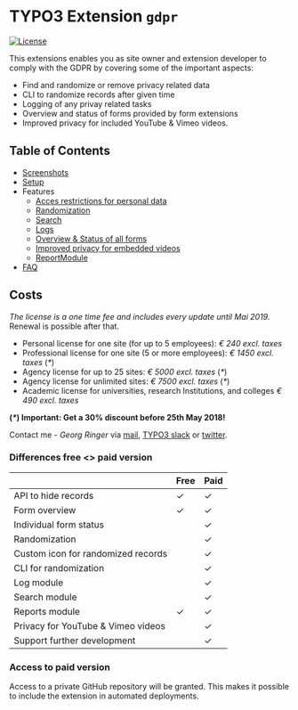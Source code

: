 # TYPO3 Extension `gdpr`

[![License](https://poser.pugx.org/georgringer/gdpr/license)](https://packagist.org/packages/georgringer/gdpr)

This extensions enables you as site owner and extension developer to comply with the GDPR by covering some of the important aspects:

- Find and randomize or remove privacy related data
- CLI to randomize records after given time
- Logging of any privay related tasks
- Overview and status of forms provided by form extensions
- Improved privacy for included YouTube & Vimeo videos.

## Table of Contents

- [Screenshots](Screenshots.md)
- [Setup](Setup.md)
- Features
    - [Acces restrictions for personal data](Features/PersonalData.md)
    - [Randomization](Features/Randomization.md)
    - [Search](Features/Search.md)
    - [Logs](Features/Logs.md)
    - [Overview & Status of all forms](Features/FormOverview.md)
    - [Improved privacy for embedded videos](Features/VideoEmbedPrivacy.md)
    - [ReportModule](Features/ReportModule.md)
- [FAQ](FAQ.md)

## Costs

*The license is a one time fee and includes every update until Mai 2019.* Renewal is possible after that.

- Personal license for one site (for up to 5 employees): *€ 240 excl. taxes*
- Professional license for one site (5 or more employees): *€ 1450 excl. taxes* (*\**)
- Agency license for up to 25 sites: *€ 5000 excl. taxes* (*\**)
- Agency license for unlimited sites: *€ 7500 excl. taxes* (*\**)
- Academic license for universities, research Institutions, and colleges  *€ 490 excl. taxes*

**(*\**) Important: Get a 30% discount before 25th May 2018!**

Contact me - *Georg Ringer* via [mail](mailto:mail@ringer.it), [TYPO3 slack](https://forger.typo3.com/slack) or [twitter](https://twitter.com/georg_ringer).

### Differences free <> paid version

|                                    | Free | Paid |
|:-----------------------------------|:-----|:-----|
| API to hide records                | ✓    | ✓    |
| Form overview                      | ✓    | ✓    |
| Individual form status             |      | ✓    |
| Randomization                      |      | ✓    |
| Custom icon for randomized records |      | ✓    |
| CLI for randomization              |      | ✓    |
| Log module                         |      | ✓    |
| Search module                      |      | ✓    |
| Reports module                     | ✓    | ✓    |
| Privacy for YouTube & Vimeo videos |      | ✓    |
| Support further development        |      | ✓    |

### Access to paid version

Access to a private GitHub repository will be granted. This makes it possible to include the extension in automated deployments.


